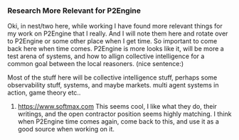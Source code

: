 ### Research More Relevant for P2Engine

Oki, in nest/two here, while working I have found more relevant things for my work on P2Engine that I really. And I will note them
here and rotate over to P2Engine or some other place when I get time. So important to come back here when time comes. P2Engine is more looks like it, will be more a test arena of systems, and how to allign collective intelligence for a common goal between the local reasoners. (nice sentence:)

Most of the stuff here will be collective intelligence stuff, perhaps some observability stuff, systems, and maybe markets. multi agent systems in action, game theory etc..

1. https://www.softmax.com This seems cool, I like what they do, their writings, and the open contractor position seems highly matching. I think when P2Engine time comes again, come back to this, and use it as a good source when working on it.
